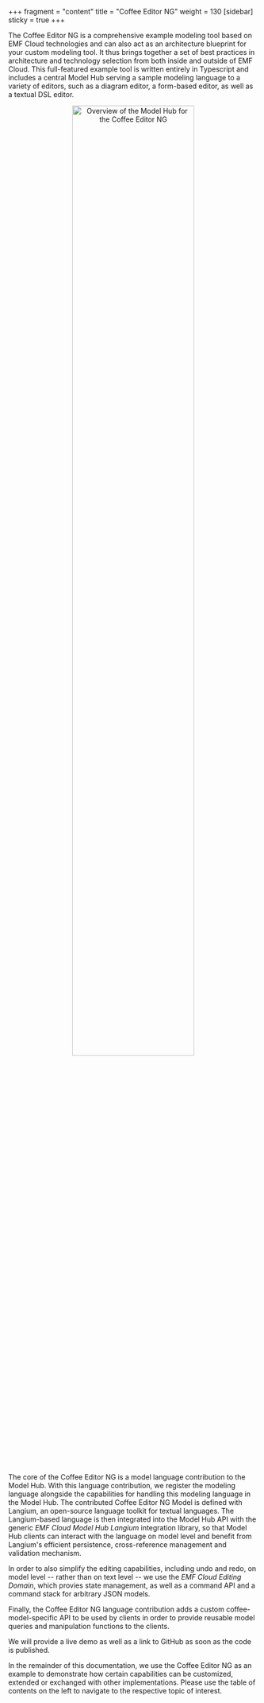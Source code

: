 +++
fragment = "content"
title = "Coffee Editor NG"
weight = 130
[sidebar]
  sticky = true
+++

The Coffee Editor NG is a comprehensive example modeling tool based on EMF Cloud technologies and can also act as an architecture blueprint for your custom modeling tool.
It thus brings together a set of best practices in architecture and technology selection from both inside and outside of EMF Cloud.
This full-featured example tool is written entirely in Typescript and includes a central Model Hub serving a sample modeling language to a variety of editors, such as a diagram editor, a form-based editor, as well as a textual DSL editor.

<div style="text-align:center; margin-bottom:20px">
  <img src="../../images/coffeeeditormodelhub.svg" alt="Overview of the Model Hub for the Coffee Editor NG" width="70%" />
</div>

The core of the Coffee Editor NG is a model language contribution to the Model Hub.
With this language contribution, we register the modeling language alongside the capabilities for handling this modeling language in the Model Hub.
The contributed Coffee Editor NG Model is defined with Langium, an open-source language toolkit for textual languages.
The Langium-based language is then integrated into the Model Hub API with the generic *EMF Cloud Model Hub Langium* integration library, so that Model Hub clients can interact with the language on model level and benefit from Langium's efficient persistence, cross-reference management and validation mechanism.

In order to also simplify the editing capabilities, including undo and redo, on model level -- rather than on text level -- we use the *EMF Cloud Editing Domain*, which provies state management, as well as a command API and a command stack for arbitrary JSON models.

Finally, the Coffee Editor NG language contribution adds a custom coffee-model-specific API to be used by clients in order to provide reusable model queries and manipulation functions to the clients.

<!--
➡️ TODO Link to try now

➡️ TODO Link to source code and a good entry point to look at the language contribution
-->

We will provide a live demo as well as a link to GitHub as soon as the code is published.

In the remainder of this documentation, we use the Coffee Editor NG as an example to demonstrate how certain capabilities can be customized, extended or exchanged with other implementations.
Please use the table of contents on the left to navigate to the respective topic of interest.
